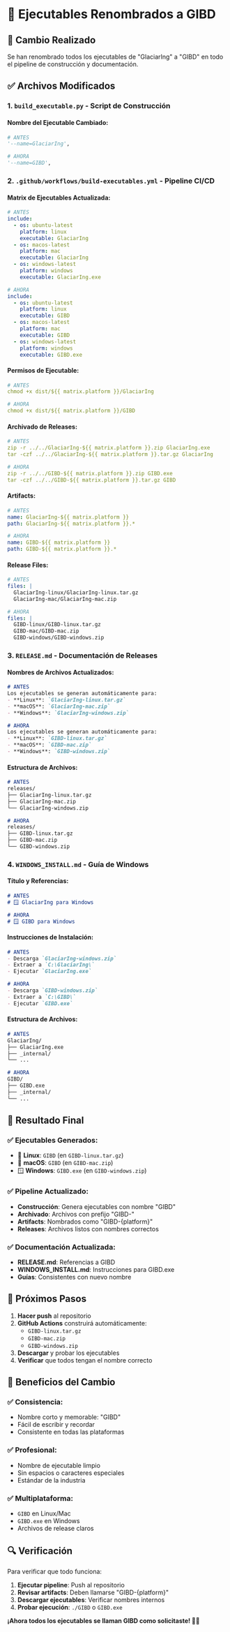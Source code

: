 # 🎯 Ejecutables Renombrados a GIBD

## 🔄 Cambio Realizado
Se han renombrado todos los ejecutables de "GlaciarIng" a "GIBD" en todo el pipeline de construcción y documentación.

## ✅ Archivos Modificados

### 1. **`build_executable.py`** - Script de Construcción

#### Nombre del Ejecutable Cambiado:
```python
# ANTES
'--name=GlaciarIng',

# AHORA
'--name=GIBD',
```

### 2. **`.github/workflows/build-executables.yml`** - Pipeline CI/CD

#### Matrix de Ejecutables Actualizada:
```yaml
# ANTES
include:
  - os: ubuntu-latest
    platform: linux
    executable: GlaciarIng
  - os: macos-latest
    platform: mac
    executable: GlaciarIng
  - os: windows-latest
    platform: windows
    executable: GlaciarIng.exe

# AHORA
include:
  - os: ubuntu-latest
    platform: linux
    executable: GIBD
  - os: macos-latest
    platform: mac
    executable: GIBD
  - os: windows-latest
    platform: windows
    executable: GIBD.exe
```

#### Permisos de Ejecutable:
```yaml
# ANTES
chmod +x dist/${{ matrix.platform }}/GlaciarIng

# AHORA
chmod +x dist/${{ matrix.platform }}/GIBD
```

#### Archivado de Releases:
```yaml
# ANTES
zip -r ../../GlaciarIng-${{ matrix.platform }}.zip GlaciarIng.exe
tar -czf ../../GlaciarIng-${{ matrix.platform }}.tar.gz GlaciarIng

# AHORA
zip -r ../../GIBD-${{ matrix.platform }}.zip GIBD.exe
tar -czf ../../GIBD-${{ matrix.platform }}.tar.gz GIBD
```

#### Artifacts:
```yaml
# ANTES
name: GlaciarIng-${{ matrix.platform }}
path: GlaciarIng-${{ matrix.platform }}.*

# AHORA
name: GIBD-${{ matrix.platform }}
path: GIBD-${{ matrix.platform }}.*
```

#### Release Files:
```yaml
# ANTES
files: |
  GlaciarIng-linux/GlaciarIng-linux.tar.gz
  GlaciarIng-mac/GlaciarIng-mac.zip

# AHORA
files: |
  GIBD-linux/GIBD-linux.tar.gz
  GIBD-mac/GIBD-mac.zip
  GIBD-windows/GIBD-windows.zip
```

### 3. **`RELEASE.md`** - Documentación de Releases

#### Nombres de Archivos Actualizados:
```markdown
# ANTES
Los ejecutables se generan automáticamente para:
- **Linux**: `GlaciarIng-linux.tar.gz`
- **macOS**: `GlaciarIng-mac.zip`
- **Windows**: `GlaciarIng-windows.zip`

# AHORA
Los ejecutables se generan automáticamente para:
- **Linux**: `GIBD-linux.tar.gz`
- **macOS**: `GIBD-mac.zip`
- **Windows**: `GIBD-windows.zip`
```

#### Estructura de Archivos:
```markdown
# ANTES
releases/
├── GlaciarIng-linux.tar.gz
├── GlaciarIng-mac.zip
└── GlaciarIng-windows.zip

# AHORA
releases/
├── GIBD-linux.tar.gz
├── GIBD-mac.zip
└── GIBD-windows.zip
```

### 4. **`WINDOWS_INSTALL.md`** - Guía de Windows

#### Título y Referencias:
```markdown
# ANTES
# 🪟 GlaciarIng para Windows

# AHORA
# 🪟 GIBD para Windows
```

#### Instrucciones de Instalación:
```markdown
# ANTES
- Descarga `GlaciarIng-windows.zip`
- Extraer a `C:\GlaciarIng\`
- Ejecutar `GlaciarIng.exe`

# AHORA
- Descarga `GIBD-windows.zip`
- Extraer a `C:\GIBD\`
- Ejecutar `GIBD.exe`
```

#### Estructura de Archivos:
```markdown
# ANTES
GlaciarIng/
├── GlaciarIng.exe
├── _internal/
└── ...

# AHORA
GIBD/
├── GIBD.exe
├── _internal/
└── ...
```

## 🎯 **Resultado Final**

### ✅ **Ejecutables Generados:**
- 🐧 **Linux**: `GIBD` (en `GIBD-linux.tar.gz`)
- 🍎 **macOS**: `GIBD` (en `GIBD-mac.zip`)
- 🪟 **Windows**: `GIBD.exe` (en `GIBD-windows.zip`)

### ✅ **Pipeline Actualizado:**
- **Construcción**: Genera ejecutables con nombre "GIBD"
- **Archivado**: Archivos con prefijo "GIBD-"
- **Artifacts**: Nombrados como "GIBD-{platform}"
- **Releases**: Archivos listos con nombres correctos

### ✅ **Documentación Actualizada:**
- **RELEASE.md**: Referencias a GIBD
- **WINDOWS_INSTALL.md**: Instrucciones para GIBD.exe
- **Guías**: Consistentes con nuevo nombre

## 🚀 **Próximos Pasos**

1. **Hacer push** al repositorio
2. **GitHub Actions** construirá automáticamente:
   - `GIBD-linux.tar.gz`
   - `GIBD-mac.zip`
   - `GIBD-windows.zip`
3. **Descargar** y probar los ejecutables
4. **Verificar** que todos tengan el nombre correcto

## 🎉 **Beneficios del Cambio**

### ✅ **Consistencia:**
- Nombre corto y memorable: "GIBD"
- Fácil de escribir y recordar
- Consistente en todas las plataformas

### ✅ **Profesional:**
- Nombre de ejecutable limpio
- Sin espacios o caracteres especiales
- Estándar de la industria

### ✅ **Multiplataforma:**
- `GIBD` en Linux/Mac
- `GIBD.exe` en Windows
- Archivos de release claros

## 🔍 **Verificación**

Para verificar que todo funciona:

1. **Ejecutar pipeline**: Push al repositorio
2. **Revisar artifacts**: Deben llamarse "GIBD-{platform}"
3. **Descargar ejecutables**: Verificar nombres internos
4. **Probar ejecución**: `./GIBD` o `GIBD.exe`

**¡Ahora todos los ejecutables se llaman GIBD como solicitaste! 🎯✨**
